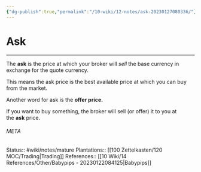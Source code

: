 ```yaml
---
{"dg-publish":true,"permalink":"/10-wiki/12-notes/ask-20230127080336/"}
---
```


# Ask
---
The **ask** is the price at which your broker will _sell_ the base currency in exchange for the quote currency.

This means the ask price is the best available price at which you can buy from the market.

Another word for ask is the **offer price.**

If you want to buy something, the broker will sell (or offer) it to you at the **ask** price.



###### META
Status:: #wiki/notes/mature 
Plantations:: [[100 Zettelkasten/120 MOC/Trading\|Trading]]
References:: [[10 Wiki/14 References/Other/Babypips - 20230122084125\|Babypips]]
